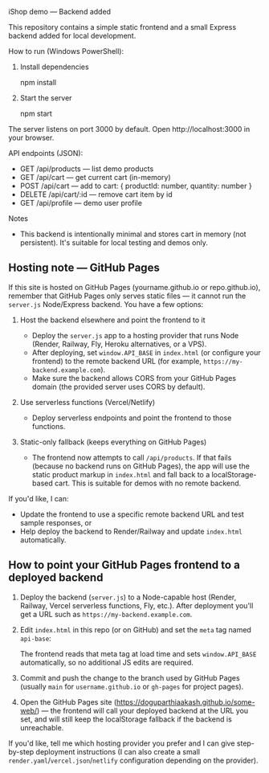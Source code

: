 iShop demo — Backend added

This repository contains a simple static frontend and a small Express backend added for local development.

How to run (Windows PowerShell):

1. Install dependencies

	npm install

2. Start the server

	npm start

The server listens on port 3000 by default. Open http://localhost:3000 in your browser.

API endpoints (JSON):

- GET /api/products — list demo products
- GET /api/cart — get current cart (in-memory)
- POST /api/cart — add to cart: { productId: number, quantity: number }
- DELETE /api/cart/:id — remove cart item by id
- GET /api/profile — demo user profile

Notes
- This backend is intentionally minimal and stores cart in memory (not persistent). It's suitable for local testing and demos only.

Hosting note — GitHub Pages
--------------------------------
If this site is hosted on GitHub Pages (yourname.github.io or repo.github.io), remember that GitHub Pages only serves static files — it cannot run the `server.js` Node/Express backend. You have a few options:

1) Host the backend elsewhere and point the frontend to it
	- Deploy the `server.js` app to a hosting provider that runs Node (Render, Railway, Fly, Heroku alternatives, or a VPS).
	- After deploying, set `window.API_BASE` in `index.html` (or configure your frontend) to the remote backend URL (for example, `https://my-backend.example.com`).
	- Make sure the backend allows CORS from your GitHub Pages domain (the provided server uses CORS by default).

2) Use serverless functions (Vercel/Netlify)
	- Deploy serverless endpoints and point the frontend to those functions.

3) Static-only fallback (keeps everything on GitHub Pages)
	- The frontend now attempts to call `/api/products`. If that fails (because no backend runs on GitHub Pages), the app will use the static product markup in `index.html` and fall back to a localStorage-based cart. This is suitable for demos with no remote backend.

If you'd like, I can:
- Update the frontend to use a specific remote backend URL and test sample responses, or
- Help deploy the backend to Render/Railway and update `index.html` automatically.

How to point your GitHub Pages frontend to a deployed backend
-----------------------------------------------------------
1) Deploy the backend (`server.js`) to a Node-capable host (Render, Railway, Vercel serverless functions, Fly, etc.). After deployment you'll get a URL such as `https://my-backend.example.com`.

2) Edit `index.html` in this repo (or on GitHub) and set the `meta` tag named `api-base`:

	<meta name="api-base" content="https://my-backend.example.com">

	The frontend reads that meta tag at load time and sets `window.API_BASE` automatically, so no additional JS edits are required.

3) Commit and push the change to the branch used by GitHub Pages (usually `main` for `username.github.io` or `gh-pages` for project pages).

4) Open the GitHub Pages site (https://doguparthiaakash.github.io/some-web/) — the frontend will call your deployed backend at the URL you set, and will still keep the localStorage fallback if the backend is unreachable.

If you'd like, tell me which hosting provider you prefer and I can give step-by-step deployment instructions (I can also create a small `render.yaml`/`vercel.json`/`netlify` configuration depending on the provider).

